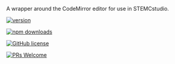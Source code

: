 A wrapper around the CodeMirror editor for use in STEMCstudio.

[![version](https://img.shields.io/npm/v/@geometryzen/codemirror.svg)](https://www.npmjs.com/package/@geometryzen/codemirror) 

[![npm downloads](https://img.shields.io/npm/dm/@geometryzen/codemirror.svg)](https://npm-stat.com/charts.html?package=@geometryzen/codemirror&from=2024-01-11)

[![GitHub license](https://img.shields.io/badge/license-MIT-blue.svg)](./LICENSE)

[![PRs Welcome](https://img.shields.io/badge/PRs-welcome-brightgreen.svg)](./CONTRIBUTING.md)

